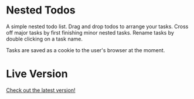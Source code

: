 # Nested Todos
A simple nested todo list. Drag and drop todos to arrange your tasks. Cross off major tasks by first finishing minor nested tasks. Rename tasks by double clicking on a task name.

Tasks are saved as a cookie to the user's browser at the moment.

# Live Version
[Check out the latest version!](https://sage.nibli.net/)
